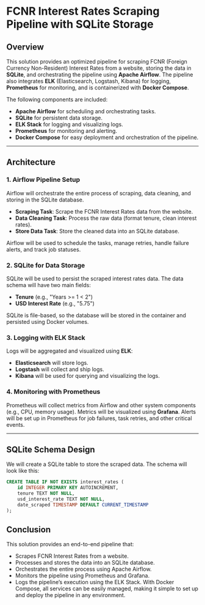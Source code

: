 # FCNR Interest Rates Scraping Pipeline with SQLite Storage

## Overview

This solution provides an optimized pipeline for scraping FCNR (Foreign Currency Non-Resident) Interest Rates from a website, storing the data in **SQLite**, and orchestrating the pipeline using **Apache Airflow**. The pipeline also integrates **ELK** (Elasticsearch, Logstash, Kibana) for logging, **Prometheus** for monitoring, and is containerized with **Docker Compose**. 

The following components are included:
- **Apache Airflow** for scheduling and orchestrating tasks.
- **SQLite** for persistent data storage.
- **ELK Stack** for logging and visualizing logs.
- **Prometheus** for monitoring and alerting.
- **Docker Compose** for easy deployment and orchestration of the pipeline.

---

## Architecture

### 1. **Airflow Pipeline Setup**
Airflow will orchestrate the entire process of scraping, data cleaning, and storing in the SQLite database.

- **Scraping Task**: Scrape the FCNR Interest Rates data from the website.
- **Data Cleaning Task**: Process the raw data (format tenure, clean interest rates).
- **Store Data Task**: Store the cleaned data into an SQLite database.
  
Airflow will be used to schedule the tasks, manage retries, handle failure alerts, and track job statuses.

### 2. **SQLite for Data Storage**
SQLite will be used to persist the scraped interest rates data. The data schema will have two main fields:
- **Tenure** (e.g., "Years >= 1 < 2")
- **USD Interest Rate** (e.g., "5.75")

SQLite is file-based, so the database will be stored in the container and persisted using Docker volumes.

### 3. **Logging with ELK Stack**
Logs will be aggregated and visualized using **ELK**:
- **Elasticsearch** will store logs.
- **Logstash** will collect and ship logs.
- **Kibana** will be used for querying and visualizing the logs.

### 4. **Monitoring with Prometheus**
Prometheus will collect metrics from Airflow and other system components (e.g., CPU, memory usage). Metrics will be visualized using **Grafana**. Alerts will be set up in Prometheus for job failures, task retries, and other critical events.

---

## SQLite Schema Design

We will create a SQLite table to store the scraped data. The schema will look like this:

```sql
CREATE TABLE IF NOT EXISTS interest_rates (
    id INTEGER PRIMARY KEY AUTOINCREMENT,
    tenure TEXT NOT NULL,
    usd_interest_rate TEXT NOT NULL,
    date_scraped TIMESTAMP DEFAULT CURRENT_TIMESTAMP
);
```

## Conclusion
This solution provides an end-to-end pipeline that:

- Scrapes FCNR Interest Rates from a website.
- Processes and stores the data into an SQLite database.
- Orchestrates the entire process using Apache Airflow.
- Monitors the pipeline using Prometheus and Grafana.
- Logs the pipeline’s execution using the ELK Stack.
With Docker Compose, all services can be easily managed, making it simple to set up and deploy the pipeline in any environment.
